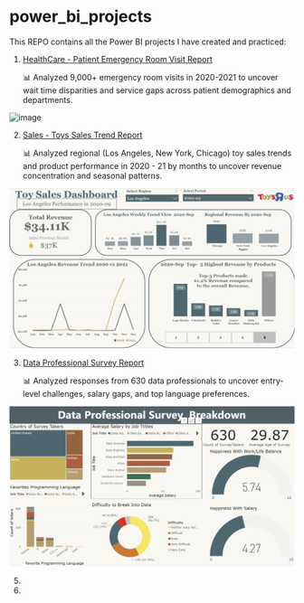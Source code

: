 # power_bi_projects
This REPO contains all the Power BI projects I have created and practiced:



1. [HealthCare - Patient Emergency Room Visit Report](Patients_Emergency_Room_Visit_Report)
   
   📊  Analyzed 9,000+ emergency room visits in 2020-2021 to uncover wait time disparities and service gaps across patient demographics and departments.

<img width="550" alt="image" src="https://github.com/user-attachments/assets/1c875318-1e9a-45c8-9f82-6408a6972943" />

2. [Sales - Toys Sales Trend Report](https://github.com/yuan-116/power_bi_projects/tree/23d254567016a1e83be88c0a4bde272073b924aa/toys_sales)

   📊  Analyzed regional (Los Angeles, New York, Chicago) toy sales trends and product performance in 2020 - 21 by months to uncover revenue concentration and seasonal patterns.
<img width="550" alt="image" src="toys_sales/toys_sales_scprtsc.png" />

3. [Data Professional Survey Report](https://github.com/yuan-116/power_bi_projects/tree/aea655d5d200694f8c10c8a2a99229b65d061a2c/Data%20Professional%20Survey%20Report)
   
   📊  Analyzed responses from 630 data professionals to uncover entry-level challenges, salary gaps, and top language preferences.
<img width="550" alt="image" src="Data Professional Survey Report/data professional survey_prtsc.png" />

5. 

6. 
